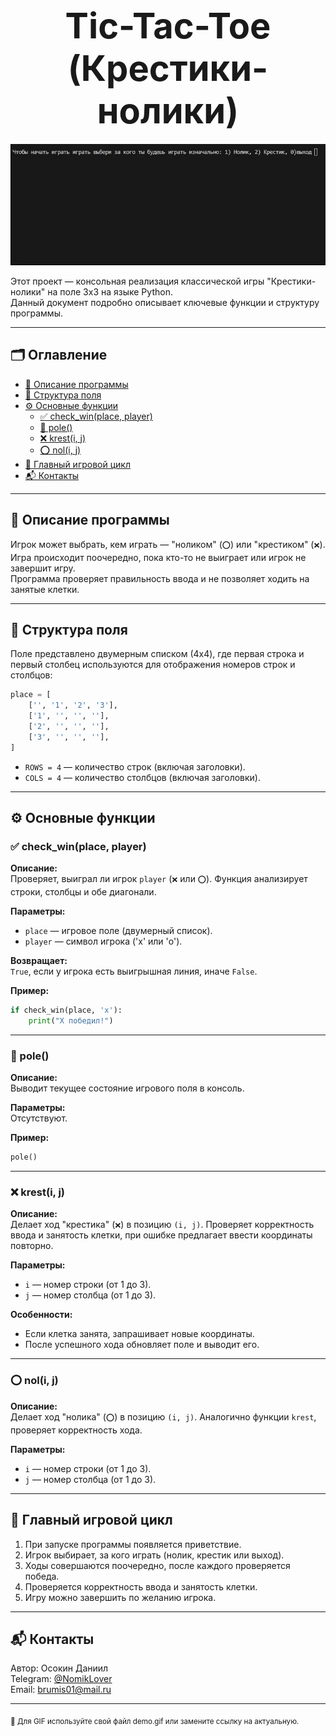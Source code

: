 <h1 align="center">
  <span>
    <b style="font-size:2em">Tic-Tac-Toe<br>(Крестики-нолики)</b>
  </span>
</h1>

![gameplay demo](./demo.gif)

Этот проект — консольная реализация классической игры "Крестики-нолики" на поле 3x3 на языке Python.  
Данный документ подробно описывает ключевые функции и структуру программы.

---

## 🗂️ Оглавление

- [📝 Описание программы](#описание-программы)
- [🧩 Структура поля](#структура-поля)
- [⚙️ Основные функции](#основные-функции)
  - [✅ check_win(place, player)](#check_winplace-player)
  - [🔳 pole()](#pole)
  - [❌ krest(i, j)](#kresti-j)
  - [⭕ nol(i, j)](#nol-i-j)
- [🔄 Главный игровой цикл](#главный-игровой-цикл)
- [📬 Контакты](#контакты)

---

## 📝 Описание программы

Игрок может выбрать, кем играть — "ноликом" (`⭕`) или "крестиком" (`❌`).  
Игра происходит поочередно, пока кто-то не выиграет или игрок не завершит игру.  
Программа проверяет правильность ввода и не позволяет ходить на занятые клетки.

---

## 🧩 Структура поля

Поле представлено двумерным списком (4x4), где первая строка и первый столбец используются для отображения номеров строк и столбцов:

```python
place = [
    ['', '1', '2', '3'],
    ['1', '', '', ''],
    ['2', '', '', ''],
    ['3', '', '', ''],
]
```

- `ROWS = 4` — количество строк (включая заголовки).
- `COLS = 4` — количество столбцов (включая заголовки).

---

## ⚙️ Основные функции

### ✅ check_win(place, player)

**Описание:**  
Проверяет, выиграл ли игрок `player` (`❌` или `⭕`). Функция анализирует строки, столбцы и обе диагонали.

**Параметры:**
- `place` — игровое поле (двумерный список).
- `player` — символ игрока ('x' или 'o').

**Возвращает:**  
`True`, если у игрока есть выигрышная линия, иначе `False`.

**Пример:**
```python
if check_win(place, 'x'):
    print("X победил!")
```

---

### 🔳 pole()

**Описание:**  
Выводит текущее состояние игрового поля в консоль.

**Параметры:**  
Отсутствуют.

**Пример:**
```python
pole()
```

---

### ❌ krest(i, j)

**Описание:**  
Делает ход "крестика" (`❌`) в позицию `(i, j)`. Проверяет корректность ввода и занятость клетки, при ошибке предлагает ввести координаты повторно.

**Параметры:**
- `i` — номер строки (от 1 до 3).
- `j` — номер столбца (от 1 до 3).

**Особенности:**
- Если клетка занята, запрашивает новые координаты.
- После успешного хода обновляет поле и выводит его.

---

### ⭕ nol(i, j)

**Описание:**  
Делает ход "нолика" (`⭕`) в позицию `(i, j)`. Аналогично функции `krest`, проверяет корректность хода.

**Параметры:**
- `i` — номер строки (от 1 до 3).
- `j` — номер столбца (от 1 до 3).

---

## 🔄 Главный игровой цикл

1. При запуске программы появляется приветствие.
2. Игрок выбирает, за кого играть (нолик, крестик или выход).
3. Ходы совершаются поочередно, после каждого проверяется победа.
4. Проверяется корректность ввода и занятость клетки.
5. Игру можно завершить по желанию игрока.

---

## 📬 Контакты

Автор: Осокин Даниил  
Telegram: [@NomikLover](https://t.me/NomikLover)  
Email: brumis01@mail.ru

---

<sub>🎥 Для GIF используйте свой файл demo.gif или замените ссылку на актуальную.</sub>
